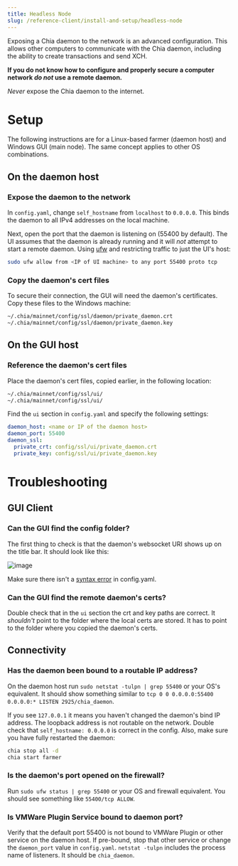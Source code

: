 ```yaml
---
title: Headless Node
slug: /reference-client/install-and-setup/headless-node
---
```


Exposing a Chia daemon to the network is an advanced configuration. This allows other computers to communicate with the Chia daemon, including the ability to create transactions and send XCH.

**If you do not know how to configure and properly secure a computer network _do not_ use a remote daemon.**

_Never_ expose the Chia daemon to the internet.

# Setup

The following instructions are for a Linux-based farmer (daemon host) and Windows GUI (main node). The same concept applies to other OS combinations.

## On the daemon host

### Expose the daemon to the network

In `config.yaml`, change `self_hostname` from `localhost` to `0.0.0.0`. This binds the daemon to all IPv4 addresses on the local machine.

Next, open the port that the daemon is listening on (55400 by default). The UI assumes that the daemon is already running and it will _not_ attempt to start a remote daemon. Using [ufw](https://help.ubuntu.com/community/UFW) and restricting traffic to just the UI's host:

```bash
sudo ufw allow from <IP of UI machine> to any port 55400 proto tcp
```

### Copy the daemon's cert files

To secure their connection, the GUI will need the daemon's certificates. Copy these files to the Windows machine:

```bash
~/.chia/mainnet/config/ssl/daemon/private_daemon.crt
~/.chia/mainnet/config/ssl/daemon/private_daemon.key
```

## On the GUI host

### Reference the daemon's cert files

Place the daemon's cert files, copied earlier, in the following location:

```bash
~/.chia/mainnet/config/ssl/ui/
~/.chia/mainnet/config/ssl/ui/
```

Find the `ui` section in `config.yaml` and specify the following settings:

```yaml
daemon_host: <name or IP of the daemon host>
daemon_port: 55400
daemon_ssl:
  private_crt: config/ssl/ui/private_daemon.crt
  private_key: config/ssl/ui/private_daemon.key
```

# Troubleshooting

## GUI Client

### Can the GUI find the config folder?

The first thing to check is that the daemon's websocket URI shows up on the title bar. It should look like this:

![image](https://user-images.githubusercontent.com/5160233/111890456-6ca97f00-89b7-11eb-8f20-a8dc80d0d138.png)

Make sure there isn't a [syntax error](https://yamlchecker.com/) in config.yaml.

### Can the GUI find the remote daemon's certs?

Double check that in the `ui` section the crt and key paths are correct. It _shouldn't_ point to the folder where the local certs are stored. It has to point to the folder where you copied the daemon's certs.

## Connectivity

### Has the daemon been bound to a routable IP address?

On the daemon host run `sudo netstat -tulpn | grep 55400` or your OS's equivalent. It should show something similar to `tcp 0 0 0.0.0.0:55400 0.0.0.0:* LISTEN 2925/chia_daemon`.

If you see `127.0.0.1` it means you haven't changed the daemon's bind IP address. The loopback address is not routable on the network. Double check that `self_hostname: 0.0.0.0` is correct in the config. Also, make sure you have fully restarted the daemon:

```bash
chia stop all -d
chia start farmer
```

### Is the daemon's port opened on the firewall?

Run `sudo ufw status | grep 55400` or your OS and firewall equivalent. You should see something like `55400/tcp ALLOW`.

### Is VMWare Plugin Service bound to daemon port?

Verify that the default port 55400 is not bound to VMWare Plugin or other service on the daemon host. If pre-bound, stop that other service or change the `daemon_port` value in `config.yaml`. `netstat -tulpn` includes the process name of listeners. It should be `chia_daemon`.
